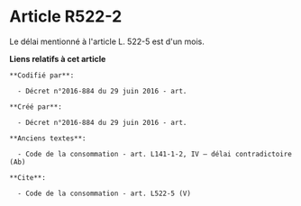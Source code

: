# Article R522-2

Le délai mentionné à l'article L. 522-5 est d'un mois.

**Liens relatifs à cet article**

	**Codifié par**:

	  - Décret n°2016-884 du 29 juin 2016 - art.

	**Créé par**:

	  - Décret n°2016-884 du 29 juin 2016 - art.

	**Anciens textes**:

	  - Code de la consommation - art. L141-1-2, IV – délai contradictoire (Ab)

	**Cite**:

	  - Code de la consommation - art. L522-5 (V)
